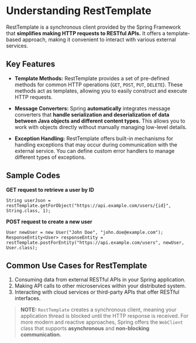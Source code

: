 # Understanding RestTemplate

RestTemplate is a synchronous client provided by the Spring Framework that **simplifies making HTTP requests to RESTful APIs.** It offers a template-based approach, making it convenient to interact with various external services.

## Key Features

- **Template Methods:** RestTemplate provides a set of pre-defined methods for common HTTP operations (`GET`, `POST`, `PUT`, `DELETE`). These methods act as templates, allowing you to easily construct and execute HTTP requests.

- **Message Converters:** Spring **automatically** integrates message converters that **handle serialization and deserialization of data between Java objects and different content types.** This allows you to work with objects directly without manually managing low-level details.

- **Exception Handling:** RestTemplate offers built-in mechanisms for handling exceptions that may occur during communication with the external service. You can define custom error handlers to manage different types of exceptions.

## Sample Codes

**GET request to retrieve a user by ID**

```
String userJson = restTemplate.getForObject("https://api.example.com/users/{id}", String.class, 1);
```

**POST request to create a new user**

```
User newUser = new User("John Doe", "john.doe@example.com");
ResponseEntity<User> responseEntity = restTemplate.postForEntity("https://api.example.com/users", newUser, User.class);
```

## Common Use Cases for RestTemplate

1. Consuming data from external RESTful APIs in your Spring application.
2. Making API calls to other microservices within your distributed system.
3. Interacting with cloud services or third-party APIs that offer RESTful interfaces.

> **NOTE:** `RestTemplate` creates a synchronous client, meaning your application thread is blocked until the HTTP response is received. For more modern and reactive approaches, Spring offers the `WebClient` class that supports **asynchronous** and **non-blocking communication.**
